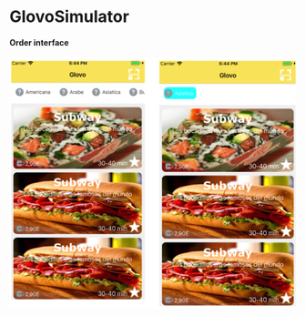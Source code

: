 # GlovoSimulator
#### Order interface 
![image1](https://github.com/XiaHaozheJose/GlovoSimulator/blob/master/Snip20181120_12.png)

